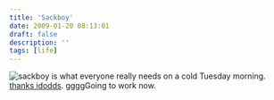 ```yaml
---
title: 'Sackboy'
date: 2009-01-20 08:13:01
draft: false
description: ''
tags: [life]
---
```


![sackboy](/shared/2009/01/sackboy.jpg "sackboy") is what everyone really needs on a cold Tuesday morning. [thanks idodds](http://www.flickr.com/photos/ldodds/). ggggGoing to work now.